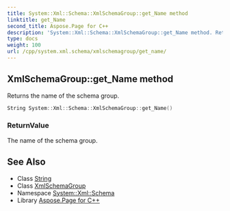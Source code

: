 ```yaml
---
title: System::Xml::Schema::XmlSchemaGroup::get_Name method
linktitle: get_Name
second_title: Aspose.Page for C++
description: 'System::Xml::Schema::XmlSchemaGroup::get_Name method. Returns the name of the schema group in C++.'
type: docs
weight: 100
url: /cpp/system.xml.schema/xmlschemagroup/get_name/
---
```

## XmlSchemaGroup::get_Name method


Returns the name of the schema group.

```cpp
String System::Xml::Schema::XmlSchemaGroup::get_Name()
```


### ReturnValue

The name of the schema group.

## See Also

* Class [String](../../../system/string/)
* Class [XmlSchemaGroup](../)
* Namespace [System::Xml::Schema](../../)
* Library [Aspose.Page for C++](../../../)
